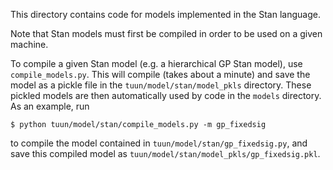 This directory contains code for models implemented in the Stan language.

Note that Stan models must first be compiled in order to be used on a given
machine.

To compile a given Stan model (e.g. a hierarchical GP Stan model), use
`compile_models.py`. This will compile (takes about a minute) and save the
model as a pickle file in the `tuun/model/stan/model_pkls` directory. These
pickled models are then automatically used by code in the `models` directory.
As an example, run
```
$ python tuun/model/stan/compile_models.py -m gp_fixedsig
```
to compile the model contained in `tuun/model/stan/gp_fixedsig.py`, and save
this compiled model as `tuun/model/stan/model_pkls/gp_fixedsig.pkl`.
